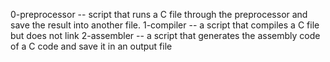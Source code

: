 0-preprocessor -- script that runs a C file through the preprocessor and save the result into another file.
1-compiler -- a script that compiles a C file but does not link
2-assembler -- a script that generates the assembly code of a C code and save it in an output file
